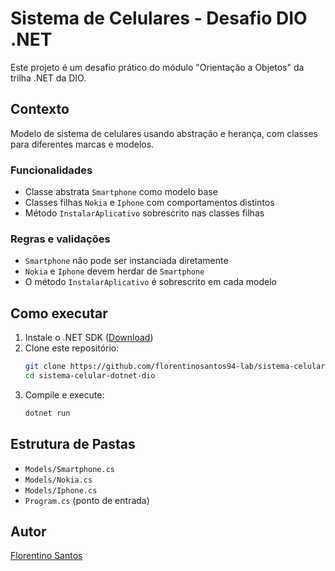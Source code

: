 # Sistema de Celulares - Desafio DIO .NET

Este projeto é um desafio prático do módulo "Orientação a Objetos" da trilha .NET da DIO.

## Contexto

Modelo de sistema de celulares usando abstração e herança, com classes para diferentes marcas e modelos.

### Funcionalidades

- Classe abstrata `Smartphone` como modelo base
- Classes filhas `Nokia` e `Iphone` com comportamentos distintos
- Método `InstalarAplicativo` sobrescrito nas classes filhas

### Regras e validações

- `Smartphone` não pode ser instanciada diretamente
- `Nokia` e `Iphone` devem herdar de `Smartphone`
- O método `InstalarAplicativo` é sobrescrito em cada modelo

## Como executar

1. Instale o .NET SDK ([Download](https://dotnet.microsoft.com/download))
2. Clone este repositório:
   ```bash
   git clone https://github.com/florentinosantos94-lab/sistema-celular-dotnet-dio.git
   cd sistema-celular-dotnet-dio
   ```
3. Compile e execute:
   ```bash
   dotnet run
   ```

## Estrutura de Pastas

- `Models/Smartphone.cs`
- `Models/Nokia.cs`
- `Models/Iphone.cs`
- `Program.cs` (ponto de entrada)

## Autor

[Florentino Santos](https://github.com/florentinosantos94-lab)
